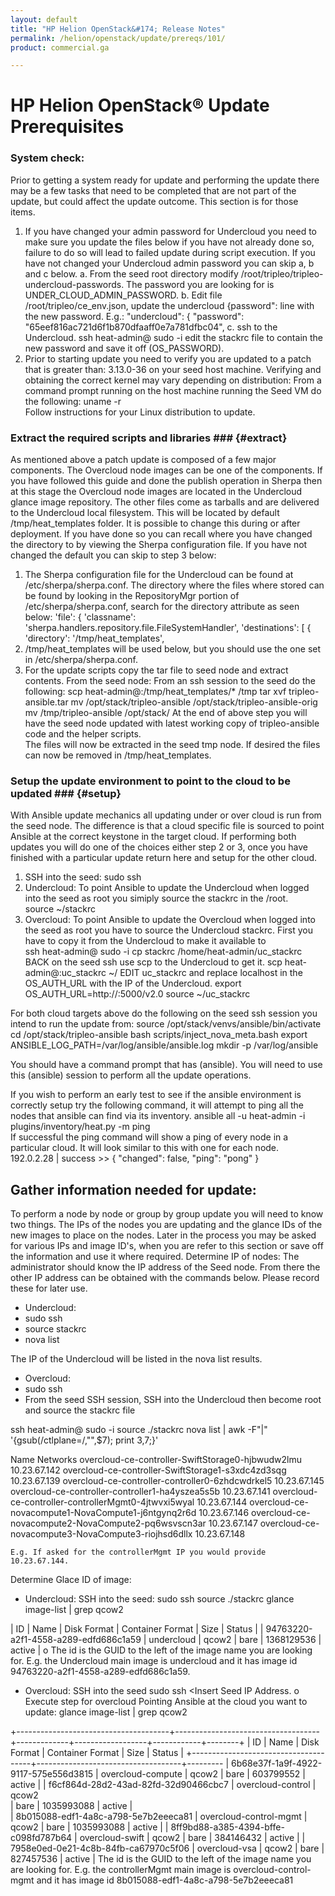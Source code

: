 ```yaml
---
layout: default
title: "HP Helion OpenStack&#174; Release Notes"
permalink: /helion/openstack/update/prereqs/101/
product: commercial.ga

---
```

<!--UNDER REVISION-->


<script>

function PageRefresh {
onLoad="window.refresh"
}

PageRefresh();

</script>
<!--
<p style="font-size: small;"> <a href="/helion/openstack/">&#9664; PREV | <a href="/helion/openstack/">&#9650; UP</a> | <a href="/helion/openstack/faq/">NEXT &#9654; </a></p>
-->
# HP Helion OpenStack&reg; Update Prerequisites

### System check:

Prior to getting a system ready for update and performing the update there may be a few tasks that need to be completed that are not part of the update, but could affect the update outcome.  This section is for those items.
1.	If you have changed your admin password for Undercloud you need to make sure you update the files below if you have not already done so, failure to do so will lead to failed update during script execution.  If you have not changed your Undercloud admin password you can skip a, b and c below.
a.	From the seed root directory modify /root/tripleo/tripleo-undercloud-passwords.
The password you are looking for is UNDER_CLOUD_ADMIN_PASSWORD.
b.	Edit file /root/tripleo/ce_env.json, update the undercloud {password": line with the new password.  E.g.:
"undercloud": {
    "password": "65eef816ac721d6f1b870dfaaff0e7a781dfbc04",
c.	ssh to the Undercloud. 
ssh heat-admin@<undercloudIP>
sudo -i
edit the stackrc file to contain the new password and save it off (OS_PASSWORD).
2.	Prior to starting update you need to verify you are updated to a patch that is greater than:  3.13.0-36 on your seed host machine.  Verifying and obtaining the correct kernel may vary depending on distribution:  From a command prompt running on the host machine running the Seed VM do the following:
uname -r   
Follow instructions for your Linux distribution to update.

### Extract the required scripts and libraries ### {#extract}

As mentioned above a patch update is composed of a few major components.  The Overcloud node images can be one of the components.  If you have followed this guide and done the publish operation in Sherpa then at this stage the Overcloud node images are located in the Undercloud glance image repository.  The other files come as tarballs and are delivered to the Undercloud local filesystem.  This will be located by default /tmp/heat_templates folder.  It is possible to change this during or after deployment.  If you have done so you can recall where you have changed the directory to by viewing the Sherpa configuration file.  If you have not changed the default you can skip to step 3 below:  
1.	The Sherpa configuration file for the Undercloud can be found at /etc/sherpa/sherpa.conf.    The directory where the files where stored can be found by looking in the RepositoryMgr portion of /etc/sherpa/sherpa.conf, search for the directory attribute as seen below:
'file': {
'classname': 'sherpa.handlers.repository.file.FileSystemHandler',
'destinations': [
{
'directory': '/tmp/heat_templates',
2.	/tmp/heat_templates will be used below, but you should use the one set in /etc/sherpa/sherpa.conf.
3.	For the update scripts copy the tar file to seed node and extract contents.  From the seed node:  From an ssh session to the seed do the following:
scp heat-admin@<Insert undercloudIP>:/tmp/heat_templates/* /tmp
tar xvf tripleo-ansible<version>.tar 
mv /opt/stack/tripleo-ansible /opt/stack/tripleo-ansible-orig
mv /tmp/tripleo-ansible /opt/stack/
At the end of above step you will have the seed node updated with latest working copy of tripleo-ansible code and the helper scripts.  
The files will now be extracted in the seed tmp node.  If desired the files can now be removed in /tmp/heat_templates.




### Setup the update environment to point to the cloud to be updated ### {#setup}

With Ansible update mechanics all updating under or over cloud is run from the seed node.  The difference is that a cloud specific file is sourced to point Ansible at the correct keystone in the target cloud.  If performing both updates you will do one of the choices either step 2 or 3, once you have finished with a particular update return here and setup for the other cloud.
1.	SSH into the seed:
	sudo ssh <seed IP>
2.	Undercloud:  To point Ansible to update the Undercloud when logged into the seed as root you simiply source the stackrc in the /root.   
	source ~/stackrc
3.	Overcloud:  To point Ansible to update the Overcloud when logged into the seed as root you have to source the Undercloud stackrc.  First you have to copy it from the Undercloud to make it available to   
	ssh heat-admin@<Undercloud IP>
	sudo -i
	cp stackrc /home/heat-admin/uc_stackrc
BACK on the seed ssh use scp to the Undercloud to get it.
	scp heat-admin@<Undercloud ip>:uc_stackrc ~/
EDIT uc_stackrc and replace localhost in the OS_AUTH_URL with the IP of the Undercloud.  export OS_AUTH_URL=http://<Undercloud>:5000/v2.0
	source ~/uc_stackrc

For both cloud targets above do the following on the seed ssh session you intend to run the update from:
source /opt/stack/venvs/ansible/bin/activate
cd /opt/stack/tripleo-ansible
bash scripts/inject_nova_meta.bash
export ANSIBLE_LOG_PATH=/var/log/ansible/ansible.log
mkdir -p /var/log/ansible

You should have a command prompt that has (ansible).  You will need to use this (ansible) session to perform all the update operations.

If you wish to perform an early test to see if the ansible environment is correctly setup try the following command, it will attempt to ping all the nodes that ansible can find via its inventory.
ansible all -u heat-admin -i plugins/inventory/heat.py -m ping  
If successful the ping command will show a ping of every node in a particular cloud.  It will look similar to this with one for each node.  
192.0.2.28 | success >> {
	"changed": false,
	"ping": "pong"
}

## Gather information needed for update:
To perform a node by node or group by group update you will need to know two things.  The IPs of the nodes you are updating and the glance IDs of the new images to place on the nodes.  Later in the process you may be asked for various IPs and image ID's, when you are refer to this section or save off the information and use it where required.
Determine IP of nodes:
The administrator should know the IP address of the Seed node.  From there the other IP address can be obtained with the commands below.  Please record these for later use. 
* Undercloud:
* sudo ssh <Seed IP>
* source stackrc
* nova list

The IP of the Undercloud will be listed in the nova list results.  
* Overcloud:
* sudo ssh <Seed IP>
* From the seed SSH session, SSH into the Undercloud then become root and source the stackrc file

ssh heat-admin@<Undercloud IP>
sudo -i
source ./stackrc
nova list | awk -F"|" '{gsub(/ctlplane=/,"",$7); print $3,$7;}'         

Name                                                   Networks
overcloud-ce-controller-SwiftStorage0-hjbwudw2lmu     10.23.67.142
overcloud-ce-controller-SwiftStorage1-s3xdc4zd3sqg     10.23.67.139
overcloud-ce-controller-controller0-6zhdcwdrkel5       10.23.67.145
overcloud-ce-controller-controller1-ha4yszea5s5b       10.23.67.141
overcloud-ce-controller-controllerMgmt0-4jtwvxi5wyal   10.23.67.144
overcloud-ce-novacompute1-NovaCompute1-j6ntgynq2r6d    10.23.67.146
overcloud-ce-novacompute2-NovaCompute2-pq6wsvscn3ar    10.23.67.147
overcloud-ce-novacompute3-NovaCompute3-riojhsd6dllx    10.23.67.148

	E.g. If asked for the controllerMgmt IP you would provide 10.23.67.144.
Determine Glace ID of image:
* Undercloud:
	SSH into the seed:
	sudo ssh <Insert Seed IP address>
	source ./stackrc
	glance image-list | grep qcow2

| ID                                   | Name                   | Disk Format | Container Format | Size       | Status |
| 94763220-a2f1-4558-a289-edfd686c1a59 | undercloud         | qcow2       | bare             | 1368129536 | active |
o	The id is the GUID to the left of the image name you are looking for.  E.g. the Undercloud main image is undercloud and it has image id 94763220-a2f1-4558-a289-edfd686c1a59. 
* Overcloud:
	SSH into the seed 
	sudo ssh <Insert Seed IP Address.
o	Execute step for overcloud Pointing Ansible at the cloud you want to update: 
glance image-list | grep qcow2

+--------------------------------------+------------------------------------+-------------+------------------+------------+--------+
| ID                                   | Name                               | Disk Format | Container Format | Size       | Status |
+--------------------------------------+------------------------------------+---------
| 6b68e37f-1a9f-4922-9117-575e556d3815 | overcloud-compute              | qcow2       | bare             | 603799552  | active |
| f6cf864d-28d2-43ad-82fd-32d90466cbc7 | overcloud-control              | qcow2  
| bare             | 1035993088 | active |     
| 8b015088-edf1-4a8c-a798-5e7b2eeeca81 | overcloud-control-mgmt         | qcow2       | bare             | 1035993088 | active |
| 8ff9bd88-a385-4394-bffe-c098fd787b64 | overcloud-swift                | qcow2       | bare             | 384146432  | active |
| 7958e0ed-0e21-4c8b-84fb-ca67970c5f06 | overcloud-vsa                  | qcow2       | bare             | 827457536  | active |
The id is the GUID to the left of the image name you are looking for.  E.g. the controllerMgmt main image is overcloud-control-mgmt and it has image id 8b015088-edf1-4a8c-a798-5e7b2eeeca81


